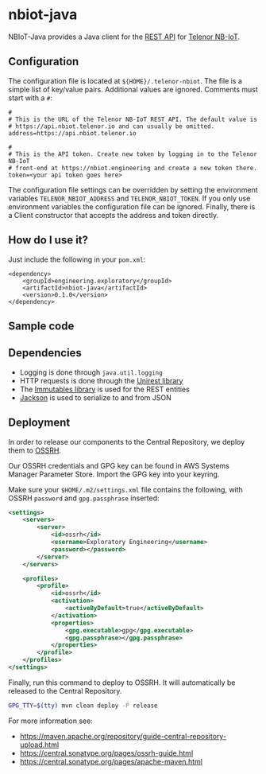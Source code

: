# nbiot-java
NBIoT-Java provides a Java client for the [REST API](https://api.nbiot.telenor.io) for
[Telenor NB-IoT](https://nbiot.engineering).

## Configuration

The configuration file is located at `${HOME}/.telenor-nbiot`. The file is a simple
list of key/value pairs. Additional values are ignored. Comments must start
with a `#`:

    #
    # This is the URL of the Telenor NB-IoT REST API. The default value is
    # https://api.nbiot.telenor.io and can usually be omitted.
    address=https://api.nbiot.telenor.io

    #
    # This is the API token. Create new token by logging in to the Telenor NB-IoT
    # front-end at https://nbiot.engineering and create a new token there.
    token=<your api token goes here>


The configuration file settings can be overridden by setting the environment
variables `TELENOR_NBIOT_ADDRESS` and `TELENOR_NBIOT_TOKEN`. If you only use environment variables
the configuration file can be ignored.  Finally, there is a Client constructor that
accepts the address and token directly.

## How do I use it?

Just include the following in your `pom.xml`:

    <dependency>
        <groupId>engineering.exploratory</groupId>
        <artifactId>nbiot-java</artifactId>
        <version>0.1.0</version>
    </dependency>

## Sample code

## Dependencies

* Logging is done through `java.util.logging`
* HTTP requests is done through the [Unirest library](https://github.com/Kong/unirest-java)
* The [Immutables library](https://immutables.github.io/) is used for the REST entities
* [Jackson](https://github.com/FasterXML/jackson) is used to serialize to and from JSON

## Deployment

In order to release our components to the Central Repository, we deploy them to [OSSRH](https://oss.sonatype.org/).

Our OSSRH credentials and GPG key can be found in AWS Systems Manager Parameter Store.  Import the GPG key into your keyring.

Make sure your `$HOME/.m2/settings.xml` file contains the following, with OSSRH `password` and `gpg.passphrase` inserted:

```xml
<settings>
    <servers>
        <server>
            <id>ossrh</id>
            <username>Exploratory Engineering</username>
            <password></password>
        </server>
    </servers>

    <profiles>
        <profile>
            <id>ossrh</id>
            <activation>
                <activeByDefault>true</activeByDefault>
            </activation>
            <properties>
                <gpg.executable>gpg</gpg.executable>
                <gpg.passphrase></gpg.passphrase>
            </properties>
        </profile>
    </profiles>
</settings>
```

Finally, run this command to deploy to OSSRH.  It will automatically be released to the Central Repository.

```bash
GPG_TTY=$(tty) mvn clean deploy -P release
```

For more information see:
 - https://maven.apache.org/repository/guide-central-repository-upload.html
 - https://central.sonatype.org/pages/ossrh-guide.html
 - https://central.sonatype.org/pages/apache-maven.html

